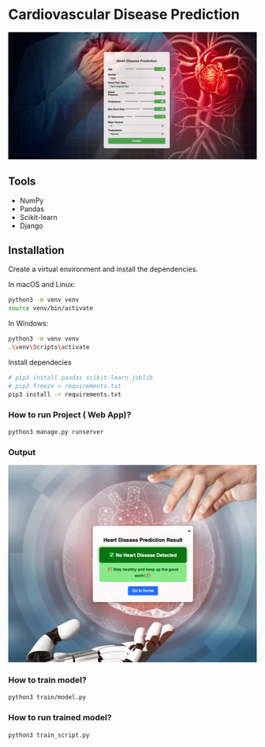 # Cardiovascular Disease Prediction
<!-- ![Input/Output](https://github.com/user-attachments/assets/835417ba-b09c-41ad-882f-557599f2fa28) -->
![Input](docs/Heart-Disease-Prediction.png)

## Tools
- NumPy
- Pandas
- Scikit-learn
- Django

## Installation

Create a virtual environment and install the dependencies.

In macOS and Linux:
```zsh
python3 -m venv venv
source venv/bin/activate
```
In Windows:

```zsh
python3 -m venv venv
.\venv\Scripts\activate
```

Install dependecies
```zsh
# pip3 install pandas scikit-learn joblib
# pip3 freeze > requirements.txt
pip3 install -r requirements.txt
```

### How to run Project ( Web App)?
```zsh
python3 manage.py runserver
```


### Output

<center>
  <img src="docs/Prediction.png" width="600" height="400" />
</center>


### How to train model?

```zsh
python3 train/model.py 
```

### How to run trained model?

```zsh
python3 train_script.py
```
